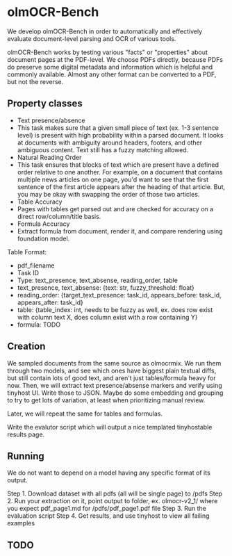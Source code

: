 # olmOCR-Bench

We develop olmOCR-Bench in order to automatically and effectively evaluate document-level
parsing and OCR of various tools.

olmOCR-Bench works by testing various "facts" or "properties" about document pages at the PDF-level.
We choose PDFs directly, because PDFs do preserve some digital metadata and information which is helpful
and commonly available. Almost any other format can be converted to a PDF, but not the reverse.

## Property classes

- Text presence/absence
 - This task makes sure that a given small piece of text (ex. 1-3 sentence level) is present with high probability within
    a parsed document. It looks at documents with ambiguity around headers, footers, and other ambiguous content. Text still
    has a fuzzy matching allowed.
- Natural Reading Order
 - This task ensures that blocks of text which are present have a defined order relative to one another. For example,
  on a document that contains multiple news articles on one page, you'd want to see that the first sentence of the 
  first article appears after the heading of that article. But, you may be okay with swapping the order of those 
  two articles.
- Table Accuracy
 - Pages with tables get parsed out and are checked for accuracy on a direct row/column/title basis.
- Formula Accuracy
 - Extract formula from document, render it, and compare rendering using foundation model.

Table Format:
 - pdf_filename
 - Task ID
 - Type: text_presence, text_absense, reading_order, table
 - text_presence, text_absense: {text: str, fuzzy_threshold: float}
 - reading_order: {target_text_presence: task_id, appears_before: task_id, appears_after: task_id}
 - table: {table_index: int, needs to be fuzzy as well, ex. does row exist with column text X, does column exist with a row containing Y}
 - formula: TODO

## Creation

We sampled documents from the same source as olmocrmix. We run them through two models, and see which ones have biggest 
plain textual diffs, but still contain lots of good text, and aren't just tables/formula heavy for now.
Then, we will extract text presence/absense markers and verify using tinyhost UI. 
Write those to JSON. Maybe do some embedding and grouping to try to get lots of variation, at least when 
prioritizing manual review.

Later, we will repeat the same for tables and formulas.

Write the evalutor script which will output a nice templated tinyhostable results page.

## Running
We do not want to depend on a model having any specific format of its output.

Step 1. Download dataset with all pdfs (all will be single page) to /pdfs
Step 2. Run your extraction on it, point output to folder, ex. olmocr-v2_1/ where you expect pdf_page1.md for /pdfs/pdf_page1.pdf file
Step 3. Run the evaluation script
Step 4. Get results, and use tinyhost to view all failing examples

## TODO

